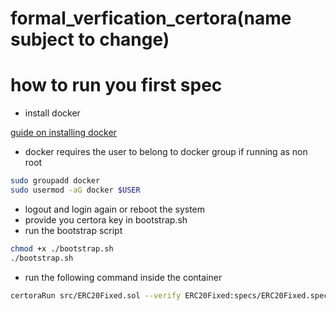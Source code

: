 # formal_verfication_certora(name subject to change)

# how to run you first spec

- install docker

[guide on installing docker](https://docs.docker.com/engine/install/)

- docker requires the user to belong to docker group if running as non root

```bash
sudo groupadd docker
sudo usermod -aG docker $USER
```
- logout and login again or reboot the system
- provide you certora key in bootstrap.sh
- run the bootstrap script
```bash
chmod +x ./bootstrap.sh
./bootstrap.sh
```
- run the following command inside the container
```bash
certoraRun src/ERC20Fixed.sol --verify ERC20Fixed:specs/ERC20Fixed.spec
```

